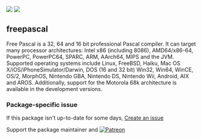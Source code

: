 [![](https://img.shields.io/chocolatey/v/freepascal?color=green&label=freepascal)](https://chocolatey.org/packages/freepascal) [![](https://img.shields.io/chocolatey/dt/freepascal)](https://chocolatey.org/packages/freepascal)

## freepascal
Free Pascal is a 32, 64 and 16 bit professional Pascal compiler. 
It can target many processor architectures: Intel x86 (including 8086), AMD64/x86-64, PowerPC, PowerPC64, SPARC, ARM, AArch64, MIPS and the JVM. Supported operating systems include Linux, FreeBSD, Haiku, Mac OS X/iOS/iPhoneSimulator/Darwin, DOS (16 and 32 bit)
Win32, Win64, WinCE, OS/2, MorphOS, Nintendo GBA, Nintendo DS, Nintendo Wii, Android, AIX and AROS. Additionally, support for the Motorola 68k architecture is available in the development versions.

### Package-specific issue
If this package isn't up-to-date for some days, [Create an issue](https://github.com/tunisiano187/Chocolatey-packages/issues/new/choose)

Support the package maintainer and [![Patreon](https://cdn.jsdelivr.net/gh/tunisiano187/Chocolatey-packages@d15c4e19c709e7148588d4523ffc6dd3cd3c7e5e/icons/patreon.png)](https://www.patreon.com/bePatron?u=39585820)
